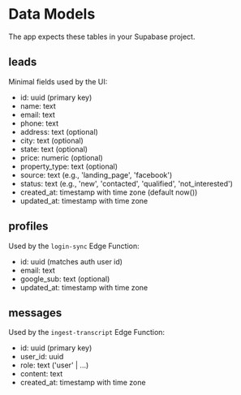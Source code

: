 # Data Models

The app expects these tables in your Supabase project.

## leads
Minimal fields used by the UI:
- id: uuid (primary key)
- name: text
- email: text
- phone: text
- address: text (optional)
- city: text (optional)
- state: text (optional)
- price: numeric (optional)
- property_type: text (optional)
- source: text (e.g., 'landing_page', 'facebook')
- status: text (e.g., 'new', 'contacted', 'qualified', 'not_interested')
- created_at: timestamp with time zone (default now())
- updated_at: timestamp with time zone

## profiles
Used by the `login-sync` Edge Function:
- id: uuid (matches auth user id)
- email: text
- google_sub: text (optional)
- updated_at: timestamp with time zone

## messages
Used by the `ingest-transcript` Edge Function:
- id: uuid (primary key)
- user_id: uuid
- role: text ('user' | ...)
- content: text
- created_at: timestamp with time zone